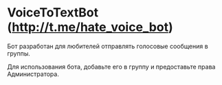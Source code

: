 # VoiceToTextBot (http://t.me/hate_voice_bot)

Бот разработан для любителей отправлять голосовые сообщения в группы.

Для использования бота, добавьте его в группу и предоставьте права Администратора.